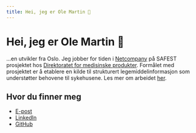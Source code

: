 ```yaml
---
title: Hei, jeg er Ole Martin 👋
---
```


# Hei, jeg er Ole Martin 👋

...en utvikler fra Oslo. Jeg jobber for tiden i [Netcompany](https://www.netcompany.com/no/) på SAFEST prosjektet hos [Direktoratet for medisinske produkter](https://dmp.no). Formålet med prosjektet er å etablere en kilde til strukturert legemiddelinformasjon som understøtter behovene til sykehusene. Les mer om arbeidet [her](/arbeid/).

## Hvor du finner meg

- [E-post](mailto:hei@omlarsen.no)
- [LinkedIn](https://www.linkedin.com/in/omlarsen/)
- [GitHub](https://github.com/olemartinlarsen)
